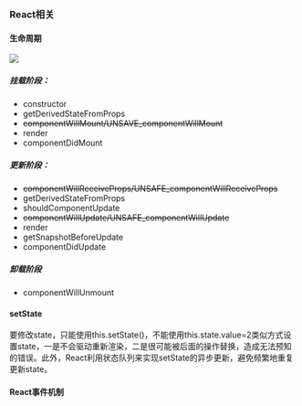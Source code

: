 ### React相关



#### 生命周期



![](https://user-gold-cdn.xitu.io/2018/8/12/1652a030ed1506e0?imageView2/0/w/1280/h/960/format/webp/ignore-error/1)

##### 挂载阶段：

- constructor
- getDerivedStateFromProps
- ~~componentWillMount/UNSAVE_componentWillMount~~
- render
- componentDidMount



##### 更新阶段：

* ~~componentWillReceiveProps/UNSAFE_componentWillReceiveProps~~
* getDerivedStateFromProps
* shouldComponentUpdate
* ~~componentWillUpdate/UNSAFE_componentWillUpdate~~
* render
* getSnapshotBeforeUpdate
* componentDidUpdate



##### 卸载阶段

* componentWillUnmount



#### setState

要修改state，只能使用this.setState()，不能使用this.state.value=2类似方式设置state，一是不会驱动重新渲染，二是很可能被后面的操作替换，造成无法预知的错误。此外，React利用状态队列来实现setState的异步更新，避免频繁地重复更新state。



#### React事件机制



